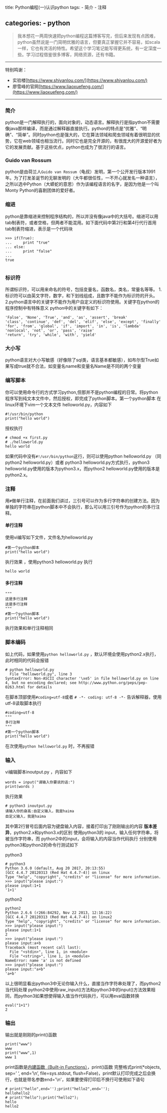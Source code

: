 
title: Python编程(一)认识python
tags: 
	- 简介
	- 注释

categories:
	- python
-------------------
>我本想花一两周快速把python编程这篇博客写完，但后来发现有点困难，python虽然说是一门简明优雅的语言，但要真正掌握它并不容易，如scala一样，它也有灵活的特性。希望这个学习笔记能写得更系统，有一定深度一些。学习过程借鉴很多博客，网络资源，还有书籍。
 
----------------------------------------------------------------------------------
特别鸣谢：
- 实验楼[https://www.shiyanlou.com/](https://www.shiyanlou.com/)
- 廖雪峰的官网[https://www.liaoxuefeng.com/](https://www.liaoxuefeng.com/)
 
----------------------------------------------------------------------------------
 
 
###    简介
python是一门解释执行的，面向对象的，动态语言。解释执行是指python不需要像java那样编译，而是通过解释器直接执行。python的特点是“优雅”、“明确”、“简单”。同时python也是强大的，它在算法领域和爬虫领域有着很明显的优势，它在web领域也相当流行。同时它也是完全开源的，有很庞大的开源爱好者为它的发展贡献。基于这些优点，python也成为了很流行的语言。
 
###    Guido van Rossum
python是由荷兰人`Guido van Rossum`（龟叔）发明，第一个公开发行版本1991年。为了打发圣诞节的无聊发明的（大牛都很任性，一不开心就发名一种语言），之所以选中Python（大蟒蛇的意思）作为该编程语言的名字，是因为他是一个叫Monty Python的喜剧团体的爱好者。
 
 
 
###    缩进
python是靠缩进来控制程序结构的，所以并没有像java中的大括号。缩进可以用tab制表符，或者空格，但两者不能混用。如下面代码中第2行和第4行代行首用tab制表符缩进，表示是一个代码块
```
>>> if(True):
...     print "true"
... else:
...     print "false"
...
true
 
```
 
###    标识符
所谓标识符，可以用来命名的符号，包括变量名，函数名，类名，常量名等等。
1.标识符可以由英文字符，数字，和下划线组成，且数字不能作为标识符的开头。
2.python语言中的关键字不能作为用户自定义的标识符使用。关键字在python的程序控制中有特殊意义
python中的关键字有如下：
```
'False', 'None', 'True', 'and', 'as', 'assert', 'break'
'class', 'continue', 'def', 'del', 'elif', 'else', 'except', 'finally'
'for', 'from', 'global', 'if', 'import', 'in', 'is', 'lambda'
'nonlocal', 'not', 'or', 'pass', 'raise'
'return', 'try', 'while', 'with', 'yield'
```
 
 
###    大小写
python语言对大小写敏感（好像除了sql类，语言基本都敏感），如布尔型True如果写成true就不合法，如变量名name和变量名Name是不同的两个变量
 
###    编写脚本
你可以使用命令行的方式学习python,但那并不是python编程的日常。将python程序写到纯文本文件中，然后授权，即完成了python脚本。第一个python脚本
在linux环境下vim一个文本文件 helloworld.py，内容如下
```
#!/usr/bin/python 
print("hello world")
```
授权执行
```
# chmod +x first.py
# ./helloworld.py
hello world
```
 
如果代码中没有`#!/usr/bin/python`这行，则可以使用python helloworld.py （同python2 helloworld.py）或者 python3 helloworld.py方式执行，python3 helloworld.py使用的版本为python3.x，而python2 helloworld.py使用的版本是python2.x。
 
 
###    注释
用`#`做单行注释，在前面我们讲过，三引号可以作为多行字符串的创建方法。因为单独的字符串在python脚本中不会执行，那么可以用三引号作为python的多行注释。
####    单行注释
使用vi编写如下文件，文件名为helloworld.py
```
#第一个python脚本
print("hello world")
```
执行效果 ，使用python3  helloworld.py 执行
```
hello world
```
####    多行注释
```
"""
这是多行注释
这是多行注释
"""
#第一个python脚本
print("hello world")
```
执行效果和单行注释相同
 
###    脚本编码
如上代码，如果使用`python helloworld.py` ，默认环境会使用python2.x执行，此时相同的代码会报错
```
# python helloworld.py
  File "helloworld.py", line 3
SyntaxError: Non-ASCII character '\xe5' in file helloworld.py on line 4, but no encoding declared; see http://www.python.org/peps/pep-0263.html for details
```
在脚本顶部使用`#coding=utf-8`或者 `# -*- coding: utf-8 -*-` 告诉解释器，使用utf-8读取脚本执行
```
#coding=utf-8
"""
多行注释
"""
#第一个python脚本
print("hello world")
```
在次使用`python helloworld.py`  时，不再报错
 
###    输入
vi编辑脚本inoutput.py ，内容如下
```
words = input("请输入你要说的话:")
print(words )
```
执行效果
```
# python3 inoutput.py
请输入你的身高:自定义输入，我是haima
自定义输入，我是haima
```
其中第2行冒号后面内容为键盘输入内容，接着打印出了刚刚输出的内容
**版本差异**，python2.x和python3.x的区别
使用python3的 input，输入任何字符串，将被当作字符串，而 python2中的input，会将输入的内容当作代码执行
分别使用python3和python2的命令行测试如下
 
python3
```
# python3
Python 3.6.0 (default, Aug 20 2017, 20:13:55)
[GCC 4.4.7 20120313 (Red Hat 4.4.7-4)] on linux
Type "help", "copyright", "credits" or "license" for more information.
>>> input("please input:")
please input:1+1
'1+1'
```
 
python2
```
python2
Python 2.6.6 (r266:84292, Nov 22 2013, 12:16:22)
[GCC 4.4.7 20120313 (Red Hat 4.4.7-4)] on linux2
Type "help", "copyright", "credits" or "license" for more information.
>>> input("please input:")
please input:1+1
2
>>> input("please input:")
please input:a+b
Traceback (most recent call last):
  File "<stdin>", line 1, in <module>
  File "<string>", line 1, in <module>
NameError: name 'a' is not defined
>>> input("please input:")
please input:"a+b"
'a+b'
```
 
以上很明显看出python3中无论你输入什么，直接当作字符串处理了，而python2当代码处理
python2中使用raw_input()方法和python3中的input()方法效果相同，而python3如果想使得输入值当作代码执行，可以用eval函数转换
```
eval("1+1")
2
```
###    输出
输出就是刚刚的print()函数
```
print("www")
www
print("www",1)
www 1
```
print函数是[内建函数（Built-in Functions）](https://docs.python.org/3/library/functions.html)，print()函数 完整格式print(*objects, sep=’ ‘, end=’\n’, file=sys.stdout, flush=False)，print默认打印完成之后会换行，也就是带名参数end='\n'，如果要使得打印后不换行可使用如下语句
```
# print("hello",end='');print("hello2",end='');
hellohello2
# print("hello");print("hello2");
hello
hello2
```


